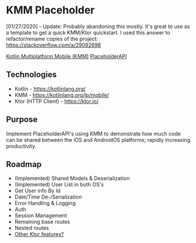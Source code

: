# KMM Placeholder

[01/27/2020] - Update: Probably abandoning this mostly. It's great to use as a template to get a quick KMM/Ktor quickstart. I used this answer to refactor/rename copies of the project: https://stackoverflow.com/a/29092698 

[Kotlin Multiplatform Mobile (KMM)](https://kotlinlang.org/docs/mobile/home.html) [PlaceholderAPI](https://jsonplaceholder.typicode.com/)

## Technologies

- Kotlin - https://kotlinlang.org/
- KMM - https://kotlinlang.org/lp/mobile/
- Ktor (HTTP Client) - https://ktor.io/

## Purpose

Implement PlaceholderAPI's using KMM to demonstrate how much code can be shared between the iOS and AndroidOS platforms; rapidly increasing productivity.

## Roadmap

- (Implemented) Shared Models & Deserialization
- (Implemented) User List in both OS's
- Get User info By Id
- Date/Time De-/Serialization
- Error Handling & Logging
- Auth
- Session Management
- Remaining base routes
- Nested routes
- [Other Ktor features?](https://ktor.io/docs/http-client-features.html)
